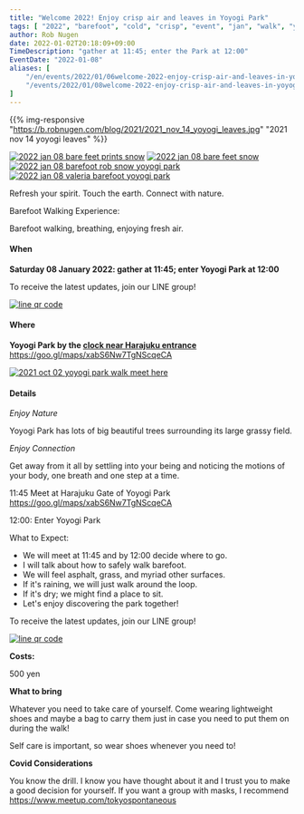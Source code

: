 ```yaml
---
title: "Welcome 2022! Enjoy crisp air and leaves in Yoyogi Park"
tags: [ "2022", "barefoot", "cold", "crisp", "event", "jan", "walk", "yoyogi" ]
author: Rob Nugen
date: 2022-01-02T20:18:09+09:00
TimeDescription: "gather at 11:45; enter the Park at 12:00"
EventDate: "2022-01-08"
aliases: [
    "/en/events/2022/01/06welcome-2022-enjoy-crisp-air-and-leaves-in-yoyogi-park",
    "/events/2022/01/08welcome-2022-enjoy-crisp-air-and-leaves-in-yoyogi-park",
]
---
```


{{% img-responsive "https://b.robnugen.com/blog/2021/2021_nov_14_yoyogi_leaves.jpg" "2021 nov 14 yoyogi leaves" %}}

[![2022 jan 08 bare feet prints snow](//b.robnugen.com/blog/2022/walk_and_talk/thumbs/2022_jan_08_bare_feet_prints_snow.jpg)](//b.robnugen.com/blog/2022/walk_and_talk/2022_jan_08_bare_feet_prints_snow_1000.jpg)
[![2022 jan 08 bare feet snow](//b.robnugen.com/blog/2022/walk_and_talk/thumbs/2022_jan_08_bare_feet_snow.jpg)](//b.robnugen.com/blog/2022/walk_and_talk/2022_jan_08_bare_feet_snow_1000.jpg)
[![2022 jan 08 barefoot rob snow yoyogi park](//b.robnugen.com/blog/2022/walk_and_talk/thumbs/2022_jan_08_barefoot_rob_snow_yoyogi_park.jpg)](//b.robnugen.com/blog/2022/walk_and_talk/2022_jan_08_barefoot_rob_snow_yoyogi_park_1000.jpg)
[![2022 jan 08 valeria barefoot yoyogi park](//b.robnugen.com/blog/2022/walk_and_talk/thumbs/2022_jan_08_valeria_barefoot_yoyogi_park.jpg)](//b.robnugen.com/blog/2022/walk_and_talk/2022_jan_08_valeria_barefoot_yoyogi_park_1000.jpg)


Refresh your spirit. Touch the earth. Connect with nature.

Barefoot Walking Experience:

Barefoot walking, breathing, enjoying fresh air.

#### When

**Saturday 08 January 2022: gather at 11:45; enter Yoyogi Park at 12:00**

To receive the latest updates, join our LINE group!

[![line qr code](//b.robnugen.com/blog/2021/thumbs/2021_sep_25_rob_line_qr_code_text_walk_and_talk.jpg)](//b.robnugen.com/blog/2021/2021_sep_25_rob_line_qr_code_text_walk_and_talk.jpg)

#### Where

**Yoyogi Park by the [clock near Harajuku entrance](https://goo.gl/maps/xabS6Nw7TgNScqeCA)**  https://goo.gl/maps/xabS6Nw7TgNScqeCA

[![2021 oct 02 yoyogi park walk meet here](//b.robnugen.com/blog/2021/walk_and_talk/thumbs/2021_oct_02_yoyogi_park_walk_meet_here.jpg)](//b.robnugen.com/blog/2021/walk_and_talk/2021_oct_02_yoyogi_park_walk_meet_here.jpg)

#### Details

*Enjoy Nature*

Yoyogi Park has lots of big beautiful trees surrounding its large grassy field.

*Enjoy Connection*

Get away from it all by settling into your being and noticing the
motions of your body, one breath and one step at a time.

11:45 Meet at Harajuku Gate of Yoyogi Park  https://goo.gl/maps/xabS6Nw7TgNScqeCA

12:00: Enter Yoyogi Park

What to Expect:

* We will meet at 11:45 and by 12:00 decide where to go.
* I will talk about how to safely walk barefoot.
* We will feel asphalt, grass, and myriad other surfaces.
* If it's raining, we will just walk around the loop.
* If it's dry; we might find a place to sit.
* Let's enjoy discovering the park together!

To receive the latest updates, join our LINE group!

[![line qr code](//b.robnugen.com/blog/2021/thumbs/2021_sep_25_rob_line_qr_code_text_walk_and_talk.jpg)](//b.robnugen.com/blog/2021/2021_sep_25_rob_line_qr_code_text_walk_and_talk.jpg)

**Costs:**

500 yen

**What to bring**

Whatever you need to take care of yourself.  Come wearing lightweight
shoes and maybe a bag to carry them just in case you need to put them on
during the walk!

Self care is important, so wear shoes whenever you need to!

**Covid Considerations**

You know the drill.  I know you have thought about it and I trust you
to make a good decision for yourself.  If you want a group with masks,
I recommend https://www.meetup.com/tokyospontaneous
